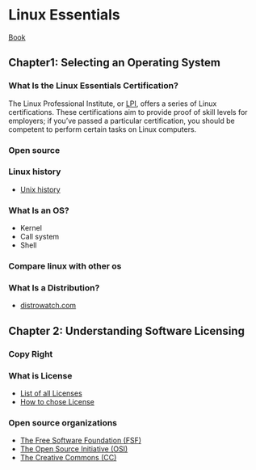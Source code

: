 # Linux Essentials

[Book](https://github.com/nkatre/Free-DevOps-Books-1/blob/master/book/Linux%20Essentials%20-%20Christine%20Bresnahan%20%26%20Richard%20Blum.epub)

## Chapter1: Selecting an Operating System

### What Is the Linux Essentials Certification?

The Linux Professional Institute, or [LPI](www.lpi.org), offers a series of Linux certifications. These certifications aim to provide proof of skill levels for employers; if you’ve passed a particular certification, you should be competent to perform certain tasks on Linux computers.

### Open source

### Linux history

- [Unix history](https://youtu.be/DXh2_CTJW9w)

### What Is an OS?

- Kernel
- Call system
- Shell

### Compare linux with other os

### What Is a Distribution?

- [distrowatch.com](https://distrowatch.com/)

## Chapter 2: Understanding Software Licensing

### Copy Right

### What is License

- [List of all Licenses](https://spdx.org/licenses/)
- [How to chose License](https://choosealicense.com/)

### Open source organizations

- [The Free Software Foundation (FSF)](https://www.fsf.org/)
- [The Open Source Initiative (OSI)](https://opensource.org/)
- [The Creative Commons (CC)](https://creativecommons.org/)
